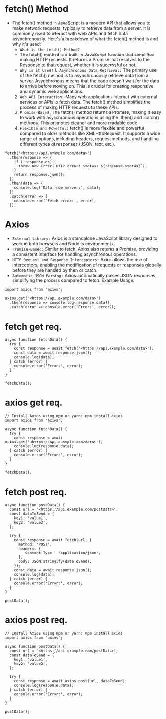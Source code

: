 # fetch() Method

- The fetch() method in JavaScript is a modern API that allows you to make network requests, typically to retrieve data from a server. It is commonly used to interact with web APIs and fetch data asynchronously. Here's a breakdown of what the fetch() method is and why it's used:
  - `What is the fetch() Method?`
  - The fetch() method is a built-in JavaScript function that simplifies making HTTP requests. It returns a Promise that resolves to the Response to that request, whether it is successful or not.
  - `Why is it Used?` 
  1.` Asynchronous Data Retrieval:`
    The primary use of the fetch() method is to asynchronously retrieve data from a server. Asynchronous means that the code doesn't wait for the data to arrive before moving on. This is crucial for creating responsive and dynamic web applications.
  2. `Web API Interaction:`
     Many web applications interact with external services or APIs to fetch data. The fetch() method simplifies the process of making HTTP requests to these APIs.
  3. `Promise-Based:`
     The fetch() method returns a Promise, making it easy to work with asynchronous operations using the .then() and .catch() methods. This promotes cleaner and more readable code.
  4. `Flexible and Powerful:`
     fetch() is more flexible and powerful compared to older methods like XMLHttpRequest. It supports a wide range of options, including headers, request methods, and handling different types of responses (JSON, text, etc.).

```
fetch('<https://api.example.com/data>')
  .then(response => {
    if (!response.ok) {
      throw new Error(`HTTP error! Status: ${response.status}`);
    }
    return response.json();
  })
  .then(data => {
    console.log('Data from server:', data);
  })
  .catch(error => {
    console.error('Fetch error:', error);
  });
```

# Axios

- `External Library:`
  Axios is a standalone JavaScript library designed to work in both browsers and Node.js environments.
- `Promise-Based:`
  Similar to fetch, Axios also returns a Promise, providing a consistent interface for handling asynchronous operations.
- `HTTP Request and Response Interceptors:`
  Axios allows the use of interceptors, enabling the modification of requests or responses globally before they are handled by then or catch.
- `Automatic JSON Parsing:`
  Axios automatically parses JSON responses, simplifying the process compared to fetch.
  Example Usage:

```
import axios from 'axios';

axios.get('<https://api.example.com/data>')
  .then(response => console.log(response.data))
  .catch(error => console.error('Error:', error));
```

# fetch get req.

```
async function fetchData() {
  try {
    const response = await fetch('<https://api.example.com/data>');
    const data = await response.json();
    console.log(data);
  } catch (error) {
    console.error('Error:', error);
  }
}

fetchData();
```

# axios get req.

```
// Install Axios using npm or yarn: npm install axios
import axios from 'axios';

async function fetchData() {
  try {
    const response = await axios.get('<https://api.example.com/data>');
    console.log(response.data);
  } catch (error) {
    console.error('Error:', error);
  }
}

fetchData();
```

# fetch post req.

```
async function postData() {
  const url = '<https://api.example.com/postData>';
  const dataToSend = {
    key1: 'value1',
    key2: 'value2',
  };

  try {
    const response = await fetch(url, {
      method: 'POST',
      headers: {
        'Content-Type': 'application/json',
      },
      body: JSON.stringify(dataToSend),
    });
    const data = await response.json();
    console.log(data);
  } catch (error) {
    console.error('Error:', error);
  }
}

postData();
```

# axios post req.

```
// Install Axios using npm or yarn: npm install axios
import axios from 'axios';

async function postData() {
  const url = '<https://api.example.com/postData>';
  const dataToSend = {
    key1: 'value1',
    key2: 'value2',
  };

  try {
    const response = await axios.post(url, dataToSend);
    console.log(response.data);
  } catch (error) {
    console.error('Error:', error);
  }
}

postData();
```
